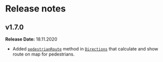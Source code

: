 # Release notes

## v1.7.0
**Release Date:** 18.11.2020
- Added [`pedestrianRoute`](/ru/android/webgl/maps/reference/Directions#nav-lvl2--pedestrianRoute) method in [`Directions`](/ru/android/webgl/maps/reference/Directions) that calculate and show route on map for pedestrians.
